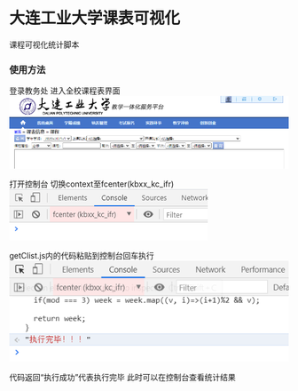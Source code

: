 # 大连工业大学课表可视化

课程可视化统计脚本

### 使用方法

登录教务处
进入全校课程表界面
![image](https://github.com/Mr-k-bear/DLPU_KCB/blob/main/p1.png?raw=true)

打开控制台
切换context至fcenter(kbxx_kc_ifr)
![image](https://github.com/Mr-k-bear/DLPU_KCB/blob/main/p2.png?raw=true)

getClist.js内的代码粘贴到控制台回车执行
![image](https://github.com/Mr-k-bear/DLPU_KCB/blob/main/p3.png?raw=true)


代码返回“执行成功”代表执行完毕
此时可以在控制台查看统计结果

